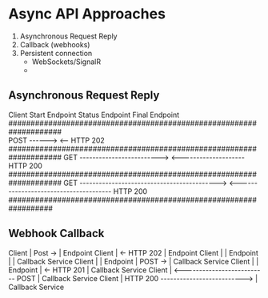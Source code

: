 # Async API Approaches

1. Asynchronous Request Reply
2. Callback (webhooks)
3. Persistent connection
   * WebSockets/SignalR
   * 
## Asynchronous Request Reply
Client            Start Endpoint    Status Endpoint   Final Endpoint </br>
#################################################################### </br>
      POST ------>
      <-- HTTP 202
####################################################################
      GET ------------------------->
      <-------------------- HTTP 200
####################################################################
      GET ------------------------------------------->
      <-------------------------------------- HTTP 200
  ##################################################################

## Webhook Callback

Client | Post ->     | Endpoint
Client | <- HTTP 202 | Endpoint
Client |             | Endpoint |             | Callback Service 
Client |             | Endpoint | POST ->     | Callback Service 
Client |             | Endpoint | <- HTTP 201 | Callback Service 
Client | <-------------------------- POST     | Callback Service
Client | HTTP 200 --------------------------> | Callback Service
